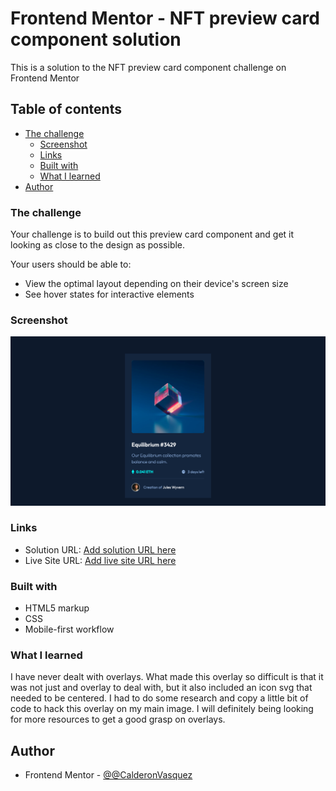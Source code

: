 # Frontend Mentor - NFT preview card component solution

This is a solution to the NFT preview card component challenge on Frontend Mentor

## Table of contents

- [The challenge](#the-challenge)
  - [Screenshot](#screenshot)
  - [Links](#links)
  - [Built with](#built-with)
  - [What I learned](#what-i-learned)
- [Author](#author)


### The challenge

Your challenge is to build out this preview card component and get it looking as close to the design as possible.

Your users should be able to:

- View the optimal layout depending on their device's screen size
- See hover states for interactive elements

### Screenshot

![Screenshot](https://github.com/CalderonVasquez/nft-preview-card/blob/master/screenshot/NFT%20preview%20card%20component.png)

### Links

- Solution URL: [Add solution URL here](https://your-solution-url.com)
- Live Site URL: [Add live site URL here](https://your-live-site-url.com)

### Built with

- HTML5 markup
- CSS
- Mobile-first workflow

### What I learned

I have never dealt with overlays. What made this overlay so difficult is that it was not just and overlay to deal with, but it also included an icon svg that needed to be centered. I had to do some research and copy a little bit of code to hack this overlay on my main image. I will definitely being looking for more resources to get a good grasp on overlays.

## Author

- Frontend Mentor - [@@CalderonVasquez](https://www.frontendmentor.io/profile/CalderonVasquez)
